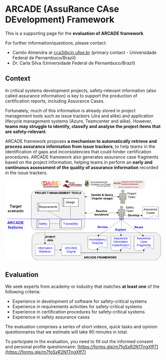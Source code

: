 # ARCADE (AssuRance CAse DEvelopment) Framework

This is a supporting page for the **evaluation of ARCADE framework**.

For further information/questions, please contact:
- Camilo Almendra at cca3@cin.ufpe.br (primary contact - Universidade Federal de Pernambuco/Brazil)
- Dr. Carla Silva (Universidade Federal de Pernambuco/Brazil)

## Context

In critical systems development projects, safety-relevant information (also called assurance information) is key to support the production of certification reports, including Assurance Cases.

Fortunately, much of this information is already stored in project management tools such as issue trackers (Jira and alike) and application lifecycle management systems (Azure, Teamcenter and alike). However, **teams may struggle to identify, classify and analyse the project items that are safety-relevant**.

ARCADE framework proposes **a mechanism to automatically retrieve and process assurance information from issue trackers**, to help teams in the identification of gaps and inconsistencies that could hinder certification procedures. ARCADE framework also generates assurance case fragments based on the project information, helping teams in perform an **early and continuous assessment of the quality of assurance information** recorded in the issue trackers.

![](arcade-framework-overview.png)

## Evaluation

We seek experts from academy or industry that matches **at least one** of the following criteria:
- Experience in development of software for safety-critical systems
- Experience in requirements activities for safety-critical systems
- Experience in certification procedures for safety-critical systems
- Experience in safety assurance cases

The evaluation comprises a series of short videos, quick tasks and opinion questionnaires that we estimate will take 90 minutes in total.

To participate in the evaluation, you need to fill out the informed consent and personal profile questionnaire: [https://forms.gle/m7fgSxR2N1TngXff7](https://forms.gle/m7fgSxR2N1TngXff7) 


